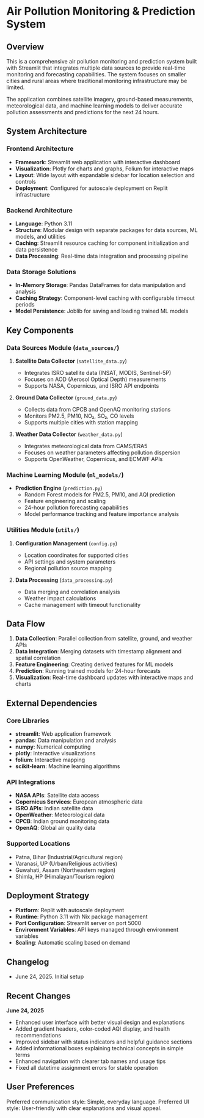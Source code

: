 # Air Pollution Monitoring & Prediction System

## Overview

This is a comprehensive air pollution monitoring and prediction system built with Streamlit that integrates multiple data sources to provide real-time monitoring and forecasting capabilities. The system focuses on smaller cities and rural areas where traditional monitoring infrastructure may be limited.

The application combines satellite imagery, ground-based measurements, meteorological data, and machine learning models to deliver accurate pollution assessments and predictions for the next 24 hours.

## System Architecture

### Frontend Architecture
- **Framework**: Streamlit web application with interactive dashboard
- **Visualization**: Plotly for charts and graphs, Folium for interactive maps
- **Layout**: Wide layout with expandable sidebar for location selection and controls
- **Deployment**: Configured for autoscale deployment on Replit infrastructure

### Backend Architecture
- **Language**: Python 3.11
- **Structure**: Modular design with separate packages for data sources, ML models, and utilities
- **Caching**: Streamlit resource caching for component initialization and data persistence
- **Data Processing**: Real-time data integration and processing pipeline

### Data Storage Solutions
- **In-Memory Storage**: Pandas DataFrames for data manipulation and analysis
- **Caching Strategy**: Component-level caching with configurable timeout periods
- **Model Persistence**: Joblib for saving and loading trained ML models

## Key Components

### Data Sources Module (`data_sources/`)
1. **Satellite Data Collector** (`satellite_data.py`)
   - Integrates ISRO satellite data (INSAT, MODIS, Sentinel-5P)
   - Focuses on AOD (Aerosol Optical Depth) measurements
   - Supports NASA, Copernicus, and ISRO API endpoints

2. **Ground Data Collector** (`ground_data.py`)
   - Collects data from CPCB and OpenAQ monitoring stations
   - Monitors PM2.5, PM10, NO₂, SO₂, CO levels
   - Supports multiple cities with station mapping

3. **Weather Data Collector** (`weather_data.py`)
   - Integrates meteorological data from CAMS/ERA5
   - Focuses on weather parameters affecting pollution dispersion
   - Supports OpenWeather, Copernicus, and ECMWF APIs

### Machine Learning Module (`ml_models/`)
- **Prediction Engine** (`prediction.py`)
  - Random Forest models for PM2.5, PM10, and AQI prediction
  - Feature engineering and scaling
  - 24-hour pollution forecasting capabilities
  - Model performance tracking and feature importance analysis

### Utilities Module (`utils/`)
1. **Configuration Management** (`config.py`)
   - Location coordinates for supported cities
   - API settings and system parameters
   - Regional pollution source mapping

2. **Data Processing** (`data_processing.py`)
   - Data merging and correlation analysis
   - Weather impact calculations
   - Cache management with timeout functionality

## Data Flow

1. **Data Collection**: Parallel collection from satellite, ground, and weather APIs
2. **Data Integration**: Merging datasets with timestamp alignment and spatial correlation
3. **Feature Engineering**: Creating derived features for ML models
4. **Prediction**: Running trained models for 24-hour forecasts
5. **Visualization**: Real-time dashboard updates with interactive maps and charts

## External Dependencies

### Core Libraries
- **streamlit**: Web application framework
- **pandas**: Data manipulation and analysis
- **numpy**: Numerical computing
- **plotly**: Interactive visualizations
- **folium**: Interactive mapping
- **scikit-learn**: Machine learning algorithms

### API Integrations
- **NASA APIs**: Satellite data access
- **Copernicus Services**: European atmospheric data
- **ISRO APIs**: Indian satellite data
- **OpenWeather**: Meteorological data
- **CPCB**: Indian ground monitoring data
- **OpenAQ**: Global air quality data

### Supported Locations
- Patna, Bihar (Industrial/Agricultural region)
- Varanasi, UP (Urban/Religious activities)
- Guwahati, Assam (Northeastern region)
- Shimla, HP (Himalayan/Tourism region)

## Deployment Strategy

- **Platform**: Replit with autoscale deployment
- **Runtime**: Python 3.11 with Nix package management
- **Port Configuration**: Streamlit server on port 5000
- **Environment Variables**: API keys managed through environment variables
- **Scaling**: Automatic scaling based on demand

## Changelog

- June 24, 2025. Initial setup

## Recent Changes

**June 24, 2025**
- Enhanced user interface with better visual design and explanations
- Added gradient headers, color-coded AQI display, and health recommendations
- Improved sidebar with status indicators and helpful guidance sections
- Added informational boxes explaining technical concepts in simple terms
- Enhanced navigation with clearer tab names and usage tips
- Fixed all datetime assignment errors for stable operation

## User Preferences

Preferred communication style: Simple, everyday language.
Preferred UI style: User-friendly with clear explanations and visual appeal.